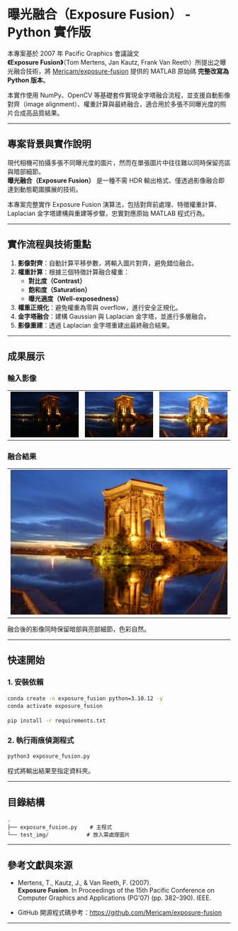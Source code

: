 # 曝光融合（Exposure Fusion） - Python 實作版

本專案基於 2007 年 Pacific Graphics 會議論文  
**《Exposure Fusion》**（Tom Mertens, Jan Kautz, Frank Van Reeth）所提出之曝光融合技術，將 [Mericam/exposure-fusion](https://github.com/Mericam/exposure-fusion) 提供的 MATLAB 原始碼 **完整改寫為 Python 版本**。

本實作使用 NumPy、OpenCV 等基礎套件實現金字塔融合流程，並支援自動影像對齊（image alignment）、權重計算與最終融合，適合用於多張不同曝光度的照片合成高品質結果。

---

## 專案背景與實作說明

現代相機可拍攝多張不同曝光度的圖片，然而在單張圖片中往往難以同時保留亮區與暗部細節。  
**曝光融合（Exposure Fusion）** 是一種不需 HDR 輸出格式、僅透過影像融合即達到動態範圍擴展的技術。

本專案完整實作 Exposure Fusion 演算法，包括對齊前處理、特徵權重計算、Laplacian 金字塔建構與重建等步驟，忠實對應原始 MATLAB 程式行為。

---

## 實作流程與技術重點

1. **影像對齊**：自動計算平移參數，將輸入圖片對齊，避免錯位融合。
2. **權重計算**：根據三個特徵計算融合權重：
   - **對比度（Contrast）**
   - **飽和度（Saturation）**
   - **曝光適度（Well-exposedness）**
3. **權重正規化**：避免權重為零與 overflow，進行安全正規化。
4. **金字塔融合**：建構 Gaussian 與 Laplacian 金字塔，並進行多層融合。
5. **影像重建**：透過 Laplacian 金字塔重建出最終融合結果。

---

<h2>成果展示</h2>

<!-- 輸入影像 -->
<h3>輸入影像</h3>
<table>
  <tr>
    <td><img src="test_img/peyrou_under.jpg" width="250"/></td>
    <td><img src="test_img/peyrou_mean.jpg" width="250"/></td>
    <td><img src="test_img/peyrou_over.jpg" width="250"/></td>
  </tr>
</table>

<!-- 融合結果 -->
<h3>融合結果</h3>
<table>
  <tr>
    <td><img src="fusion_result.png" width="760"/></td>
  </tr>
</table>

<p>融合後的影像同時保留暗部與亮部細節，色彩自然。</p>


---

## 快速開始

### 1. 安裝依賴

```bash
conda create -n exposure_fusion python=3.10.12 -y
conda activate exposure_fusion

pip install -r requirements.txt
```

### 2. 執行雨痕偵測程式

```bash
python3 exposure_fusion.py 
```

程式將輸出結果至指定資料夾。

---

## 目錄結構

```text
.
├── exposure_fusion.py    # 主程式
└── test_img/            # 放入需處理圖片

```

---

## 參考文獻與來源

- Mertens, T., Kautz, J., & Van Reeth, F. (2007).  
  **Exposure Fusion**. In Proceedings of the 15th Pacific Conference on Computer Graphics and Applications (PG'07) (pp. 382–390). IEEE.
  
- GitHub 開源程式碼參考：https://github.com/Mericam/exposure-fusion
---

